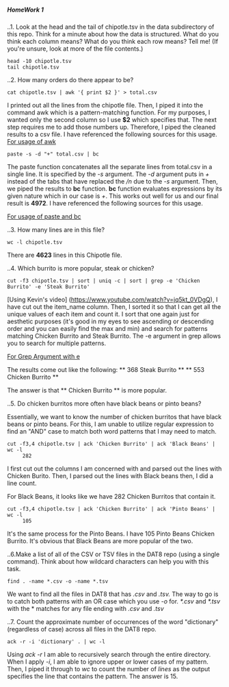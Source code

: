 ##### HomeWork 1

..1. Look at the head and the tail of chipotle.tsv in the data subdirectory of this repo. Think for a minute about how the data is structured. What do you think each column means? What do you think each row means? Tell me! (If you're unsure, look at more of the file contents.)

```Commandline
head -10 chipotle.tsv
tail chipotle.tsv
```

..2. How many orders do there appear to be?

```CommandLineFirstStep
cat chipotle.tsv | awk '{ print $2 }' > total.csv
```
I printed out all the lines from the chipotle file. Then, I piped it into the command awk which is a pattern-matching function. For my purposes, I wanted only the second column so I use **$2** which specifies that. The next step requires me to add those numbers up. Therefore, I piped the cleaned results to a csv file. I have referenced the following sources for this usage.
[For usage of awk](http://unix.stackexchange.com/questions/25138/how-to-print-certain-columns-by-name)

```CommandLineSecondStep
paste -s -d "+" total.csv | bc
```
The paste function concatenates all the separate lines from total.csv in a single line. It is specified by the *-s* argument. The *-d* argument puts in *+* instead of the tabs that have replaced the */n* due to the *-s* argument. Then, we piped the results to **bc** function. **bc** function evaluates expressions by its given nature which in our case is *+*. This works out well for us and our final result is **4972**. I have referenced the following sources for this usage.

[For usage of paste and bc](http://www.linuxandlife.com/2013/09/5-different-command-methods-to-get-sum.html)

..3. How many lines are in this file?

```CommandLine
wc -l chipotle.tsv
```
There are **4623** lines in this Chipotle file.

..4. Which burrito is more popular, steak or chicken?

```CommandLine
cut -f3 chipotle.tsv | sort | uniq -c | sort | grep -e 'Chicken Burrito' -e 'Steak Burrito'
```

[Using Kevin's video] (https://www.youtube.com/watch?v=jq5kt_0VDgQ), I have cut out the item_name column. Then, I sorted it so that I can get all the unique values of each item and count it. I sort that one again just for aesthetic purposes (it's good in my eyes to see ascending or descending order and you can easily find the max and min) and search for patterns matching Chicken Burrito and Steak Burrito. The -e argument in grep allows you to search for multiple patterns.

[For Grep Argument with e](http://unix.stackexchange.com/questions/25821/grep-how-to-add-an-or-condition)

The results come out like the following:
**  368 Steak Burrito **
**  553 Chicken Burrito **

The answer is that ** Chicken Burrito ** is more popular.

..5. Do chicken burritos more often have black beans or pinto beans?

Essentially, we want to know the number of chicken burritos that have black beans or pinto beans. For this, I am unable to utilize regular expression to find an "AND" case to match both word patterns that I may need to match.

```CommandLine1
cut -f3,4 chipotle.tsv | ack 'Chicken Burrito' | ack 'Black Beans' | wc -l
     282
```

I first cut out the columns I am concerned with and parsed out the lines with Chicken Burito. Then, I parsed out the lines with Black beans then, I did a line count.

For Black Beans, it looks like we have 282 Chicken Burritos that contain it.

```CommandLine2
cut -f3,4 chipotle.tsv | ack 'Chicken Burrito' | ack 'Pinto Beans' | wc -l
     105
```
It's the same process for the Pinto Beans. 
I have 105 Pinto Beans Chicken Burrito. It's obvious that Black Beans are more popular of the two.

..6.Make a list of all of the CSV or TSV files in the DAT8 repo (using a single command). Think about how wildcard characters can help you with this task.

```CommandLine1
find . -name *.csv -o -name *.tsv
```

We want to find all the files in DAT8 that has *.csv* and *.tsv.*
The way to go is to catch both patterns with an OR case which you use *-o* for.
*\*.csv* and *\*.tsv* with the \* matches for any file ending with *.csv* and *.tsv*


..7. Count the approximate number of occurrences of the word "dictionary" (regardless of case) across all files in the DAT8 repo.

```CommandLine1
ack -r -i 'dictionary' . | wc -l
```

Using *ack -r* I am able to recursively search through the entire directory. When I apply *-i*, I am able to ignore upper or lower cases of my pattern. Then, I piped it through to *wc* to count the number of *lines* as the output specifies the line that contains the pattern.
The answer is 15.












